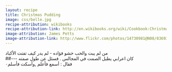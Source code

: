 ```yaml
---
layout: recipe
title: Christmas Pudding
image: css/belle.jpg
recipe-attribution: wikibooks
recipe-attribution-link: http://en.wikibooks.org/wiki/Cookbook:Christmas_Pudding
image-attribution: James Petts
image-attribution-link: http://www.flickr.com/photos/14730981@N08/8369364904/
---
```


 
من لم يبت والحب حشو فؤاده - لم يدر كيف تفتت الأكباد    
##---
كان اعرابي يطيل الصمت في المجالس . فسئل عن طول صمته    
فقال :   أسمع فأعلم ,وأسكت فأسلم٠    
